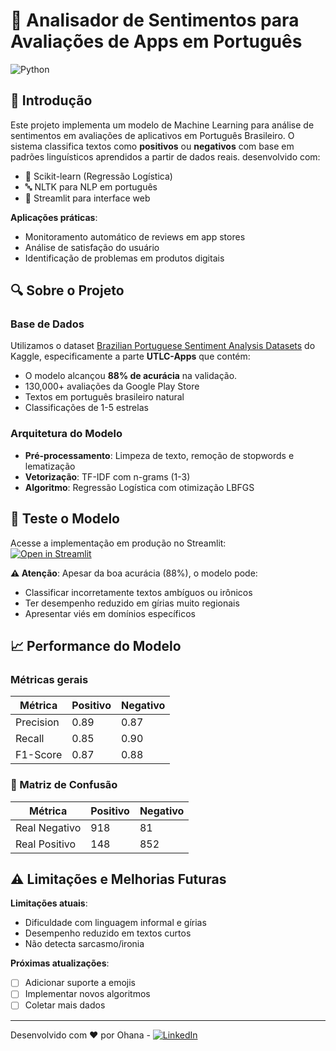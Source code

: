 # 📱 Analisador de Sentimentos para Avaliações de Apps em Português
![Python](https://img.shields.io/badge/Python-3.8%2B-blue)

## 📌 Introdução

Este projeto implementa um modelo de Machine Learning para análise de sentimentos em avaliações de aplicativos em Português Brasileiro. O sistema classifica textos como **positivos** ou **negativos** com base em padrões linguísticos aprendidos a partir de dados reais. desenvolvido com:

- 🧠 Scikit-learn (Regressão Logística)
- 🔤 NLTK para NLP em português
- 🚀 Streamlit para interface web
  
**Aplicações práticas**:
- Monitoramento automático de reviews em app stores
- Análise de satisfação do usuário
- Identificação de problemas em produtos digitais

## 🔍 Sobre o Projeto

### Base de Dados
Utilizamos o dataset [Brazilian Portuguese Sentiment Analysis Datasets](https://www.kaggle.com/datasets/fredericods/ptbr-sentiment-analysis-datasets) do Kaggle, especificamente a parte **UTLC-Apps** que contém:

- O modelo alcançou **88% de acurácia** na validação.
- 130,000+ avaliações da Google Play Store
- Textos em português brasileiro natural
- Classificações de 1-5 estrelas

### Arquitetura do Modelo
- **Pré-processamento**: Limpeza de texto, remoção de stopwords e lematização
- **Vetorização**: TF-IDF com n-grams (1-3)
- **Algoritmo**: Regressão Logística com otimização LBFGS

## 🚀 Teste o Modelo

Acesse a implementação em produção no Streamlit:  
[![Open in Streamlit](https://static.streamlit.io/badges/streamlit_badge_black_white.svg)](https://8upsnenvqmdixxebskwap6.streamlit.app/)

**⚠️ Atenção**: Apesar da boa acurácia (88%), o modelo pode:

- Classificar incorretamente textos ambíguos ou irônicos
- Ter desempenho reduzido em gírias muito regionais
- Apresentar viés em domínios específicos

## 📈 Performance do Modelo

### Métricas gerais
| Métrica       | Positivo | Negativo |
|---------------|----------|----------|
| Precision     | 0.89     | 0.87     |
| Recall        | 0.85     | 0.90     |
| F1-Score      | 0.87     | 0.88     |

### 📌 Matriz de Confusão

| Métrica       | Positivo | Negativo |
|---------------|----------|----------|
Real Negativo   | 918      |  81      |
Real Positivo   | 148      | 852      |

## ⚠️ Limitações e Melhorias Futuras

**Limitações atuais**:
- Dificuldade com linguagem informal e gírias
- Desempenho reduzido em textos curtos
- Não detecta sarcasmo/ironia

**Próximas atualizações**:
- [ ] Adicionar suporte a emojis
- [ ] Implementar novos algoritmos 
- [ ] Coletar mais dados

---
Desenvolvido com ❤️ por Ohana - [![LinkedIn](https://img.shields.io/badge/LinkedIn-0077B5?style=flat&logo=linkedin&logoColor=white)](https://github.com/Ohanacam)
